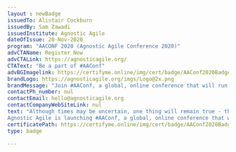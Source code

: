 ```yaml
--- 
layout : newBadge 
issuedTo: Alistair Cockburn
issuedBy: Sam Zawadi
issuedInstitute: Agnostic Agile
dateOfIssue: 20-Nov-2020
program: "AACONF 2020 (Agnostic Agile Conference 2020)"
advCTAName: Register Now
advCTALink: https://agnosticagile.org/
CTAText: "Be a part of #AAConf"
advBGImagelink: https://certifyme.online/img/cert/badge/AAConf2020BadgeBanner.jpg
brandLogo: https://agnosticagile.org/imgs/Logo@2x.png
brandMessage: "Join #AAConf, a global, online conference that will run through Asia Pacific, EMEA and the Americas"
contactPh_number: nul
contactEmail: hello@agnosticagile.org
contactCompanyWebSiteLink: nul
text: "Although times may be uncertain, one thing will remain true - there is power among people and there is power in an Agnostic Agile Mindset.
Agnostic Agile is launching #AAConf, a global, online conference that will run through Asia Pacific, EMEA and the Americas. The theme for #AAConf 2020 is Business Agility."
certificatePath: https://certifyme.online/img/cert/badge/AAConf2020Badge.png
type: badge 

--- 
```

